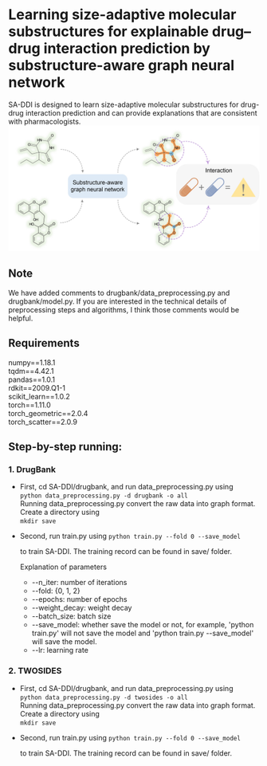# Learning size-adaptive molecular substructures for explainable drug–drug interaction prediction by substructure-aware graph neural network
SA-DDI is designed to learn size-adaptive molecular substructures for drug-drug interaction prediction and can provide explanations that are consistent with pharmacologists.
![image](https://github.com/guaguabujianle/SA-DDI/blob/dev/graph%20abstract.jpg)
## Note
We have added comments to drugbank/data_preprocessing.py and drugbank/model.py. If you are interested in the technical details of preprocessing steps and algorithms, I think those comments would be helpful. 

## Requirements  

numpy==1.18.1 \
tqdm==4.42.1 \
pandas==1.0.1 \
rdkit==2009.Q1-1 \
scikit_learn==1.0.2 \
torch==1.11.0 \
torch_geometric==2.0.4 \
torch_scatter==2.0.9

## Step-by-step running:  
### 1. DrugBank
- First, cd SA-DDI/drugbank, and run data_preprocessing.py using  
  `python data_preprocessing.py -d drugbank -o all`  
  Running data_preprocessing.py convert the raw data into graph format. \
   Create a directory using \
  `mkdir save`  
- Second, run train.py using 
  `python train.py --fold 0 --save_model` 

  to train SA-DDI. The training record can be found in save/ folder.

  Explanation of parameters

  - --n_iter: number of iterations
  - --fold: {0, 1, 2}
  - --epochs: number of epochs
  - --weight_decay: weight decay
  - --batch_size: batch size
  - --save_model: whether save the model or not, for example, 'python train.py' will not save the model and 'python train.py --save_model' will save the model.
  - --lr: learning rate
### 2. TWOSIDES
- First, cd SA-DDI/drugbank, and run data_preprocessing.py using  
  `python data_preprocessing.py -d twosides -o all`   
  Running data_preprocessing.py convert the raw data into graph format.
  Create a directory using \
  `mkdir save`
- Second, run train.py using 
  `python train.py --fold 0 --save_model` 

  to train SA-DDI. The training record can be found in save/ folder.
